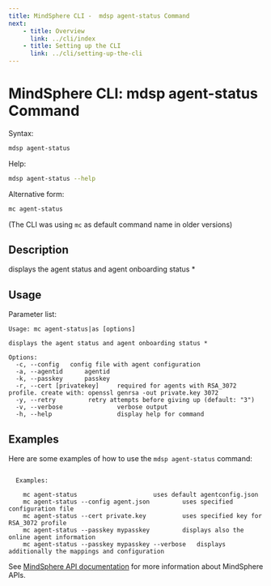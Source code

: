 ```yaml
---
title: MindSphere CLI -  mdsp agent-status Command
next:
    - title: Overview
      link: ../cli/index
    - title: Setting up the CLI
      link: ../cli/setting-up-the-cli
---
```


# MindSphere CLI: mdsp agent-status Command

Syntax:

```bash
mdsp agent-status
```

Help:

```bash
mdsp agent-status --help
```

Alternative form:

```bash
mc agent-status
```

(The CLI was using `mc` as default command name in older versions)

## Description

displays the agent status and agent onboarding status *

## Usage

Parameter list:

```text
Usage: mc agent-status|as [options]

displays the agent status and agent onboarding status *

Options:
  -c, --config   config file with agent configuration
  -a, --agentid      agentid
  -k, --passkey      passkey
  -r, --cert [privatekey]     required for agents with RSA_3072 profile. create with: openssl genrsa -out private.key 3072
  -y, --retry         retry attempts before giving up (default: "3")
  -v, --verbose               verbose output
  -h, --help                  display help for command

```

## Examples

Here are some examples of how to use the `mdsp agent-status` command:

```text

  Examples:

    mc agent-status   					uses default agentconfig.json
    mc agent-status --config agent.json 		uses specified configuration file
    mc agent-status --cert private.key 			uses specified key for RSA_3072 profile
    mc agent-status --passkey mypasskey 		displays also the online agent information
    mc agent-status --passkey mypasskey --verbose 	displays additionally the mappings and configuration

```

See [MindSphere API documentation](https://documentation.mindsphere.io/MindSphere/apis/index.html) for more information about MindSphere APIs.